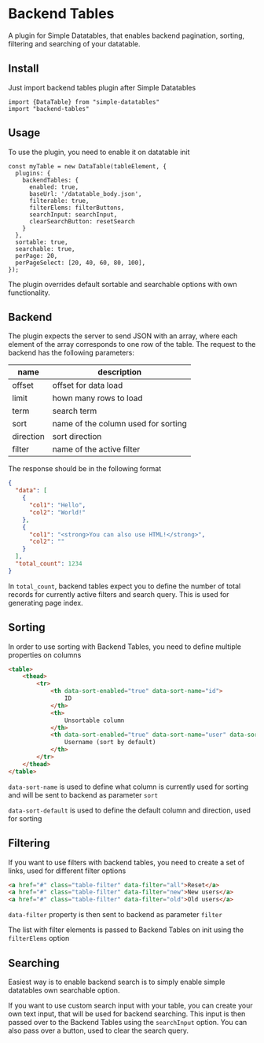 # Backend Tables
A plugin for Simple Datatables, that enables backend pagination, sorting, filtering and searching of your datatable.

## Install
Just import backend tables plugin after Simple Datatables
```ecmascript 6
import {DataTable} from "simple-datatables"
import "backend-tables"
```

## Usage
To use the plugin, you need to enable it on datatable init
```ecmascript 6
const myTable = new DataTable(tableElement, {
  plugins: {
    backendTables: {
      enabled: true,
      baseUrl: '/datatable_body.json',
      filterable: true,
      filterElems: filterButtons,
      searchInput: searchInput,
      clearSearchButton: resetSearch
    }
  },
  sortable: true,
  searchable: true,
  perPage: 20,
  perPageSelect: [20, 40, 60, 80, 100],
});
```
The plugin overrides default sortable and searchable options with own functionality.

## Backend
The plugin expects the server to send JSON with an array, where each element of the array corresponds to one row of the table.
The request to the backend has the following parameters:

| name | description |
| ---- | ----------- |
| offset  | offset for data load |
| limit  | hown many rows to load |
| term  | search term |
| sort  | name of the column used for sorting |
| direction  | sort direction |
| filter  | name of the active filter |

The response should be in the following format
```json
{
  "data": [
    {
      "col1": "Hello",
      "col2": "World!"
    },
    {
      "col1": "<strong>You can also use HTML!</strong>",
      "col2": ""
    }
  ],
  "total_count": 1234
}
```
In `total_count`, backend tables expect you to define the number of total records for currently active filters and search query. This is used for generating page index.

## Sorting
In order to use sorting with Backend Tables, you need to define multiple properties on columns
```html
<table>
    <thead>
        <tr>
            <th data-sort-enabled="true" data-sort-name="id">
                ID
            </th>
            <th>
                Unsortable column
            </th>
            <th data-sort-enabled="true" data-sort-name="user" data-sort-default="desc">
                Username (sort by default)
            </th>
        </tr>
    </thead>
</table>
```
`data-sort-name` is used to define what column is currently used for sorting and will be sent to backend as parameter `sort`

`data-sort-default` is used to define the default column and direction, used for sorting

## Filtering
If you want to use filters with backend tables, you need to create a set of links, used for different filter options
```html
<a href="#" class="table-filter" data-filter="all">Reset</a>
<a href="#" class="table-filter" data-filter="new">New users</a>
<a href="#" class="table-filter" data-filter="old">Old users</a>
```
`data-filter` property is then sent to backend as parameter `filter`

The list with filter elements is passed to Backend Tables on init using the `filterElems` option

## Searching
Easiest way is to enable backend search is to simply enable simple datatables own searchable option.

If you want to use custom search input with your table, you can create your own text input, that will be used for backend searching. This input is then passed over to the Backend Tables using the `searchInput` option. You can also pass over a button, used to clear the search query.
